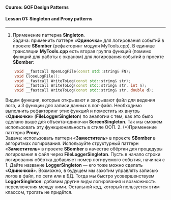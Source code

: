 #### Course: GOF Design Patterns  
#### Lesson 01:  Singleton and Proxy patterns  

***

1. Применение паттерна <b>Singleton</b>.  
Задача: применить паттерн «<b>Одиночка</b>» для логирования событий в проекте <b>SBomber</b> (рефакторинг модуля MyTools.cpp).
В единице трансляции <b>MyTools.cpp</b> есть вторая группа функций (помимо функций для работы с экраном)
для логирования событий в проекте <b>SBomber</b>:  
```C++
    void __fastcall OpenLogFile(const std::string& FN);
    void CloseLogFile();
    void __fastcall WriteToLog(const std::string& str);
    void __fastcall WriteToLog(const std::string& str, int n);
    void __fastcall WriteToLog(const std::string& str, double d);
```
   Видим функции, которые открывают и закрывают файл для ведения лога, и 3 функции для записи данных в лог-файл.
   Необходимо выполнить рефакторинг этих функций и поместить их внутрь «<b>Одиночки</b>» (<b>FileLoggerSingleton</b>)
   по аналогии с тем, как это было сделано выше для объекта-одиночки <b>ScreenSingleton</b>.
   Так мы сможем использовать эту функциональность в стиле ООП.
2. (*)Применение паттерна <b>Proxy</b>.  
Задача: использовать паттерн «<b>Заместитель</b>» в проекте <b>SBomber</b> в алгоритмах логирования.
Используйте структурный паттерн «<b>Заместитель</b>» в проекте <b>SBomber</b> в качестве обёртки для процедуры логирования
в файл через <b>FileLoggerSingleton</b>. Пусть в начало строки логирования обёртка добавляет номер логируемого события, начиная с 1.
Дайте название <b>LoggerSingleton</b> — его тоже можно сделать «<b>Одиночкой</b>».
Возможно, в будущем мы захотим управлять записью логов в файл, по сети или в БД.
Тогда мы быстро усовершенствуем <b>LoggerSingleton</b>: добавим другие виды логирования и возможность переключения между ними.
Остальной код, который пользуется этим классом, трогать не придётся.

